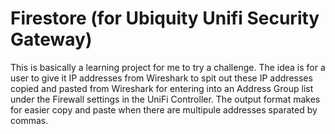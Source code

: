 # Firestore (for Ubiquity Unifi Security Gateway)
This is basically a learning project for me to try a challenge.  The idea is for a user to give it IP addresses from Wireshark to spit out these IP addresses copied and pasted from Wireshark for entering into an Address Group list under the Firewall settings in the UniFi Controller.  The output format makes for easier copy and paste when there are multipule addresses sparated by commas.

